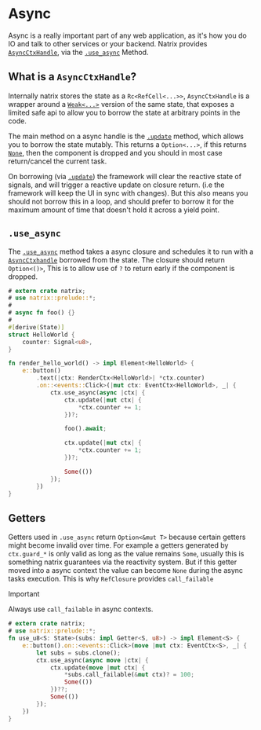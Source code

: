 # Async

Async is a really important part of any web application, as it's how you do IO and talk to other services or your backend.
Natrix provides [`AsyncCtxHandle`](reactivity::state::AsyncCtxHandle), via the [`.use_async`](prelude::EventCtx::use_async) Method.

## What is a `AsyncCtxHandle`?

Internally natrix stores the state as a `Rc<RefCell<...>>`, `AsyncCtxHandle` is a wrapper around a [`Weak<...>`](std::rc::Weak) version of the same state, that exposes a limited safe api to allow you to borrow the state at arbitrary points in the code.

The main method on a async handle is the [`.update`](reactivity::state::AsyncCtxHandle::update) method, which allows you to borrow the state mutably. This returns a `Option<...>`, if this returns [`None`](std::option::Option::None), then the component is dropped and you should in most case return/cancel the current task.

On borrowing (via [`.update`](reactivity::state::AsyncCtxHandle::update)) the framework will clear the reactive state of signals, and will trigger a reactive update on closure return. (i.e the framework will keep the UI in sync with changes). But this also means you should not borrow this in a loop, and should prefer to borrow it for the maximum amount of time that doesn't hold it across a yield point.

## `.use_async`

The [`.use_async`](prelude::EventCtx::use_async) method takes a async closure and schedules it to run with a [`AsyncCtxhandle`](reactivity::state::AsyncCtxHandle) borrowed from the state. The closure should return `Option<()>`, This is to allow use of `?` to return early if the component is dropped.

```rust
# extern crate natrix;
# use natrix::prelude::*;
#
# async fn foo() {}
#
#[derive(State)]
struct HelloWorld {
    counter: Signal<u8>,
}

fn render_hello_world() -> impl Element<HelloWorld> {
    e::button()
        .text(|ctx: RenderCtx<HelloWorld>| *ctx.counter)
        .on::<events::Click>(|mut ctx: EventCtx<HelloWorld>, _| {
            ctx.use_async(async |ctx| {
                ctx.update(|mut ctx| {
                    *ctx.counter += 1;
                })?;

                foo().await;

                ctx.update(|mut ctx| {
                    *ctx.counter += 1;
                })?;

                Some(())
            });
        })
}
```

## Getters
Getters used in `.use_async` return `Option<&mut T>` because certain getters might become invalid over time.
For example a getters generated by `ctx.guard_*` is only valid as long as the value remains `Some`, usually this is something natrix guarantees via the reactivity system.
But if this getter moved into a async context the value can become `None` during the async tasks execution.
This is why `RefClosure` provides `call_failable` 

> [!IMPORTANT]
> Always use `call_failable` in async contexts.

```rust
# extern crate natrix;
# use natrix::prelude::*;
fn use_u8<S: State>(subs: impl Getter<S, u8>) -> impl Element<S> {
    e::button().on::<events::Click>(move |mut ctx: EventCtx<S>, _| {
        let subs = subs.clone();
        ctx.use_async(async move |ctx| {
            ctx.update(move |mut ctx| {
                *subs.call_failable(&mut ctx)? = 100;
                Some(())
            })??;
            Some(())
        });
    })
}
```
